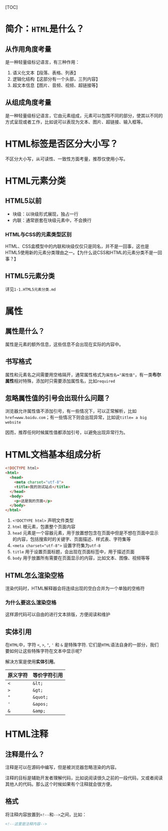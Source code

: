 [TOC]

# 简介：`HTML`是什么？
## 从作用角度考量
是一种轻量级标记语言，有三种作用：
1. 语义化文本【段落、表格、列表】
2. 逻辑化结构【这部分有一个头部，三列内容】
3. 超文本信息【图片、音频、视频、超链接等】

## 从组成角度考量
是一种轻量级标记语言，它由元素组成，元素可以包围不同的部分，使其以不同的方式呈现或者工作，比如说可以表现为文本、图片、超链接、输入框等。

# HTML标签是否区分大小写？
不区分大小写，从可读性、一致性方面考量，推荐仅使用小写。

# HTML元素分类
## HTML5以前
- 块级：以块级形式展现，独占一行
- 内联：通常嵌套在块级元素中，不会换行

### HTML与CSS的元素类型区别
HTML、CSS盒模型中的内联和块级仅仅只是同名，并不是一回事，这也是HTML5使用新的元素分类理由之一。【为什么说CSS和HTML的元素分类不是一回事？】

## HTML5元素分类
详见`1-1.HTML5元素分类.md`

# 属性
## 属性是什么？
属性是元素的额外信息，这些信息不会出现在实际的内容中。

## 书写格式
属性和元素名之间需要用空格隔开，通常属性格式为`属性名="属性值"`，有一类**布尔属性**相对特殊，添加时只需要添加属性名，比如`required`

## 忽略属性值的引号会出现什么问题？
浏览器允许属性值不添加引号，有一些情况下，可以正常解析，比如`href=www.baidu.com`；有一些情况下则会出现异常，比如说`title= a big website`

因而，推荐任何时候属性值都添加引号，以避免出现异常行为。

# HTML文档基本组成分析
```html
<!DOCTYPE html>
<html>
  <head>
    <meta charset="utf-8">
    <title>我的测试站点</title>
  </head>
  <body>
    <p>这是我的页面</p>
  </body>
</html>
```
1. `<!DOCTYPE html>` 声明文件类型
2. `html` 根元素，包裹整个页面内容
3. `head` 元素是一个容器元素，用于放置想包含在页面中但是不想在页面中显示的内容，包括搜索时的关键字、页面描述、样式表、字符集等
4. `<meta charset="utf-8">` 设置字符集为`utf-8`
5. `title` 用于设置页面标题，会出现在页面标签中，用于描述页面
6. `body` 用于放置所有需要在页面显示的内容，比如文本、图像、视频等等

## HTML怎么渲染空格
渲染代码时，HTML解释器会将连续出现的空白合并为一个单独的空格符

### 为什么要这么渲染空格
这样源代码可以自由的进行文本排版，方便阅读和维护

## 实体引用
在`HTML`中，字符 `<`, `>`, `"`, `'` 和 `&` 是特殊字符. 它们是`HTML`语法自身的一部分，我们要如何让这些特殊字符在文本中显示呢?

解决方案是使用**实体引用**。

原义字符 | 等价字符引用
--- | ---
`<` | `&lt;`
`>` | `&gt;`
`"` | `&quot;`
`'` | `&apos;`
`&` | `&amp;`

# HTML注释
## 注释是什么？
注释是可以在源码中编写，但是被浏览器忽略渲染的内容。

注释的目标是辅助开发者理解代码，比如说阅读很久之前的一段代码，又或者阅读其他人的代码。那么这个时候如果有个注释就会很方便。

## 格式
将注释内容放置到`<!--`和`-->`之间，比如：
```HTML
<!--这里是注释内容-->
```